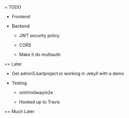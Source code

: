 = TODO

- Frontend


- Backend

    - JWT security policy
  
    - CORS
  
    - Make it do multiauth

== Later

- Get admin5.karlproject.io working in Jekyll with a demo

- Testing

    - unit/midway/e2e
    
    - Hooked up to Travis

== Much Later